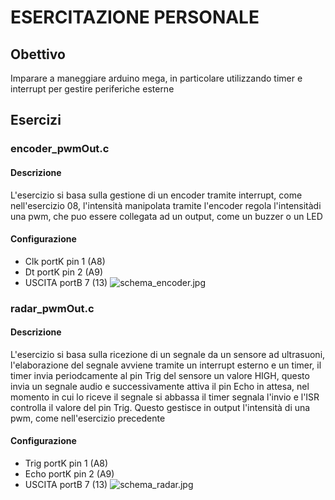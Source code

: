 # ESERCITAZIONE PERSONALE
## Obettivo
Imparare a maneggiare arduino mega, in particolare utilizzando timer e interrupt per gestire periferiche esterne
## Esercizi
### encoder_pwmOut.c
#### Descrizione
L'esercizio si basa sulla gestione di un encoder tramite interrupt, come nell'esercizio 08, 
l'intensità manipolata tramite l'encoder regola l'intensitàdi una pwm, 
che puo essere collegata ad un output, come un buzzer o un LED
#### Configurazione
- Clk portK pin 1 (A8)
- Dt portK pin 2 (A9)
- USCITA portB 7 (13)
![schema_encoder.jpg](https://github.com/tizianocoluzzi/Esercizi_SO/exercise_3/mio_bonus/schema_encoder.jpg "schema")
### radar_pwmOut.c
#### Descrizione
L'esercizio si basa sulla ricezione di un segnale da un sensore ad ultrasuoni, 
l'elaborazione del segnale avviene tramite un interrupt esterno e un timer,
il timer invia periodcamente al pin Trig del sensore un valore HIGH, questo invia un segnale audio 
e successivamente attiva il pin Echo in attesa, nel momento in cui lo riceve il segnale si abbassa
il timer segnala l'invio e l'ISR controlla il valore del pin Trig.
Questo gestisce in output l'intensità di una pwm, come nell'esercizio precedente
#### Configurazione
- Trig portK pin 1 (A8)
- Echo portK pin 2 (A9)
- USCITA portB 7 (13)
![schema_radar.jpg](https://github.com/tizianocoluzzi/Esercizi_SO/exercise_3/mio_bonus/schema_radar.jpg "schema")
